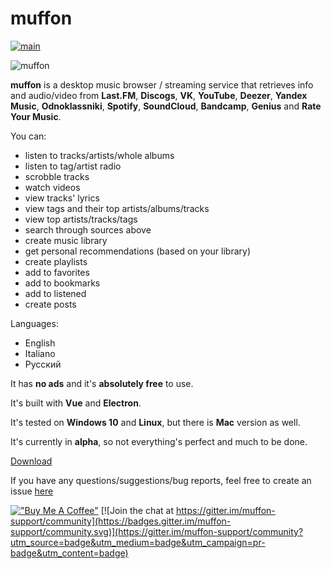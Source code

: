 # muffon

[![main](https://github.com/staniel359/muffon/actions/workflows/main.yml/badge.svg?branch=main)](https://github.com/staniel359/muffon/actions/workflows/main.yml)

![muffon](https://i.ibb.co/bXSP762/2021-10-23-14-13-29.png)

**muffon** is a desktop music browser / streaming service that retrieves info and audio/video from **Last.FM**, **Discogs**, **VK**, **YouTube**, **Deezer**, **Yandex Music**, **Odnoklassniki**, **Spotify**, **SoundCloud**, **Bandcamp**, **Genius** and **Rate Your Music**.

You can:

- listen to tracks/artists/whole albums
- listen to tag/artist radio
- scrobble tracks
- watch videos
- view tracks' lyrics
- view tags and their top artists/albums/tracks
- view top artists/tracks/tags
- search through sources above
- create music library
- get personal recommendations (based on your library)
- create playlists
- add to favorites
- add to bookmarks
- add to listened
- create posts

Languages:

- English
- Italiano
- Русский

It has **no ads** and it's **absolutely free** to use.

It's built with **Vue** and **Electron**.

It's tested on **Windows 10** and **Linux**, but there is **Mac** version as well.

It's currently in **alpha**, so not everything's perfect and much to be done.

[Download](https://github.com/staniel359/muffon/releases)

If you have any questions/suggestions/bug reports, feel free to create an issue [here](https://github.com/staniel359/muffon/issues)

[!["Buy Me A Coffee"](https://www.buymeacoffee.com/assets/img/custom_images/orange_img.png)](https://www.buymeacoffee.com/staniel359) [![Join the chat at https://gitter.im/muffon-support/community](https://badges.gitter.im/muffon-support/community.svg)](https://gitter.im/muffon-support/community?utm_source=badge&utm_medium=badge&utm_campaign=pr-badge&utm_content=badge)

